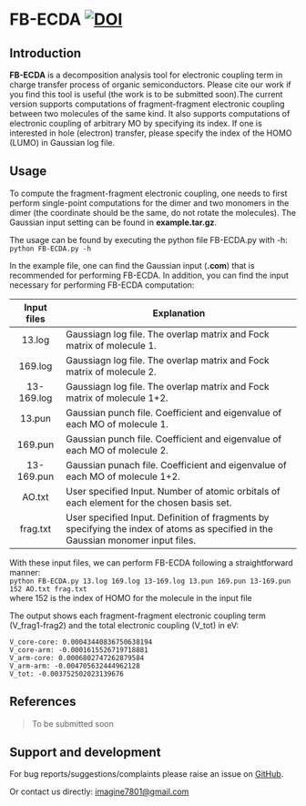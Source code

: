 # FB-ECDA [![DOI](https://img.shields.io/badge/DOI-10.5281%2Fzenodo.4121975-blue)](https://doi.org/10.5281/zenodo.4121975)
<!---
[![DOI](https://zenodo.org/badge/DOI/10.5281/zenodo.4121975.svg)](https://doi.org/10.5281/zenodo.4121975)
[![DOI](https://zenodo.org/badge/305654376.svg)](https://zenodo.org/badge/latestdoi/305654376)
-->

## Introduction
**FB-ECDA** is a decomposition analysis tool for electronic coupling term in charge transfer process of organic semiconductors. Please cite
our work if you find this tool is useful (the work is to be submitted soon).The current version supports computations of 
fragment-fragment electronic coupling between two molecules of the same kind. It also supports computations of electronic
coupling of arbitrary MO by specifying its index. If one is interested in hole (electron) transfer, please specify the index
of the HOMO (LUMO) in Gaussian log file.

## Usage
To compute the fragment-fragment electronic coupling, one needs to first perform single-point computations for the dimer
and two monomers in the dimer (the coordinate should be the same, do not rotate the molecules). The Gaussian input setting
can be found in **example.tar.gz**.

The usage can be found by executing the python file FB-ECDA.py with -h:    
`python FB-ECDA.py -h`  

In the example file, one can find the Gaussian input (**.com**) that is recommended for performing FB-ECDA.
In addition, you can find the input necessary for performing FB-ECDA computation:

|Input files|Explanation|
| :---: | --- |
|13.log|Gaussiagn log file. The overlap matrix and Fock matrix of molecule 1.|
|169.log|Gaussiagn log file. The overlap matrix and Fock matrix of molecule 2.|
|13-169.log|Gaussiagn log file. The overlap matrix and Fock matrix of molecule 1+2.|
|13.pun|Gaussian punch file. Coefficient and eigenvalue of each MO of molecule 1.|
|169.pun|Gaussian punch file. Coefficient and eigenvalue of each MO of molecule 2.|
|13-169.pun|Gaussian punach file. Coefficient and eigenvalue of each MO of molecule 1+2.|
|AO.txt|User specified Input. Number of atomic orbitals of each element for the chosen basis set.|
|frag.txt|User specified Input. Definition of fragments by specifying the index of atoms as specified in the Gaussian monomer input files.|

With these input files, we can perform FB-ECDA following a straightforward manner:          
`python FB-ECDA.py 13.log 169.log 13-169.log 13.pun 169.pun 13-169.pun 152 AO.txt frag.txt`     
where 152 is the index of HOMO for the molecule in the input file    

The output shows each fragment-fragment electronic coupling term (V_frag1-frag2) and the total electronic coupling (V_tot) in eV:

`V_core-core: 0.00043440836750638194`  
`V_core-arm: -0.0001615526719718881`  
`V_arm-core: 0.0006802747262879584`  
`V_arm-arm: -0.004705632444962128`  
`V_tot: -0.003752502023139676`  

## References

> To be submitted soon

## Support and development
For bug reports/suggestions/complaints please raise an issue on [GitHub].

Or contact us directly: [imagine7801@gmail.com]

[GitHub]:<https://github.com/pumachu/FB-ECDA>
[imagine7801@gmail.com]:<mailto:imagine7801@gmail.com>
